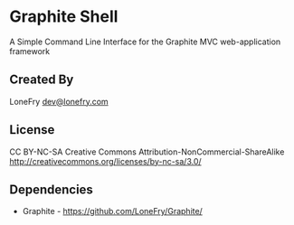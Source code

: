 Graphite Shell
==============

A Simple Command Line Interface for the 
Graphite MVC web-application framework

Created By
----------
LoneFry
dev@lonefry.com

License
-------
CC BY-NC-SA
Creative Commons Attribution-NonCommercial-ShareAlike
http://creativecommons.org/licenses/by-nc-sa/3.0/

Dependencies
------------
- Graphite - https://github.com/LoneFry/Graphite/


